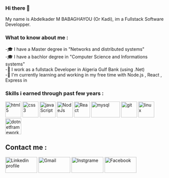 ### Hi there 👋

My name is Abdelkader M BABAGHAYOU (Or Kadi), im a Fullstack Software Developper.
<h3>What to know about me :</h3>
<p>
-🎓 I have a Master degree in "Networks and distributed systems" <br>
-🎓 I have a bachlor degree in "Computer Science and Informations systems" <br>
-🔭 I work as a fullstack Developer in Algeria Gulf Bank (using .Net) <span></span> <br>
-🌱 I'm currently learning and working in my free time with Node.js , React , Express in  <br>
</p>
<h3>Skills i earned through past few years :</h3>
<p align="left">

  <img title="html5" src="https://www.vectorlogo.zone/logos/w3_html5/w3_html5-icon.svg" width="50" height="50"/>
  <img title="css3" src="https://www.vectorlogo.zone/logos/w3_css/w3_css-official.svg" width="50" height="50"/>
  <img title="javaScript" src="https://www.vectorlogo.zone/logos/nodejs/nodejs-icon.svg" width="50" height="50"/>
  <img title="NodeJs" src="https://upload.vectorlogo.zone/logos/nodejs/images/eca9ff97-5734-46c4-b8a1-621819eaeaa9.svg" width="50" height="50"/>
  <img title="React" src="https://www.vectorlogo.zone/logos/reactjs/reactjs-icon.svg" width="50" height="50"/>
  <img title="mysql" src="https://www.vectorlogo.zone/logos/mysql/mysql-official.svg" width="90" height="50"/>
  <img title="git" src="https://www.vectorlogo.zone/logos/git-scm/git-scm-icon.svg" width="50" height="50"/>
  <img title="linux" src="https://www.vectorlogo.zone/logos/linux/linux-icon.svg" width="50" height="50"/>
  <img title="dotnetframework" src="https://www.vectorlogo.zone/logos/dotnet/dotnet-icon.svg" width="50" height="50"/>
 </P>


<h2> Contact me  :</h2>
    <p float="center">
       <a href="https://www.linkedin.com/in/aekbgh/"><img alt="Linkedin profile"  title="LinkedIn" src="https://www.vectorlogo.zone/logos/linkedin/linkedin-ar21.svg"   width="100" height="50" /></a>
      <a href="abdelkaderbabaghayou@gmail.com"><img alt="Gmail"  title="Gmail" src="https://www.vectorlogo.zone/logos/gmail/gmail-ar21.svg"   width="100" height="50" /></a>
       <a href="https://www.instagram.com/aekbgh/"><img title="Instgrame" src="https://www.vectorlogo.zone/logos/instagram/instagram-ar21.svg"   width="100" height="50" /></a>
      <a href="https://www.facebook.com/Aekdigoxin/"><img title="Facebook" src="https://www.vectorlogo.zone/logos/facebook/facebook-ar21.svg"   width="100" height="50" /></a>
    </p>
